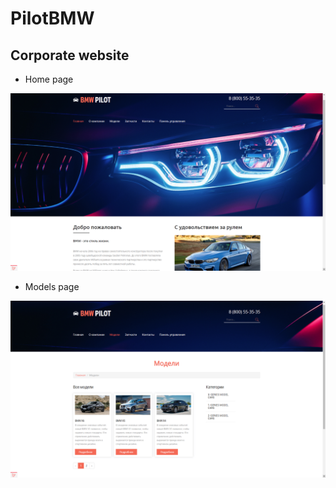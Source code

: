 # PilotBMW
## Corporate website

- Home page

![Home](https://github.com/grantdesign/PilotBMW/blob/main/assets/index.png?raw=true)

- Models page

![Models](https://github.com/grantdesign/PilotBMW/blob/main/assets/models.png?raw=true)